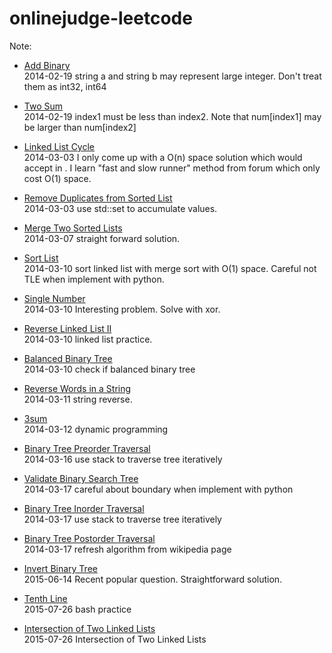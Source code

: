 onlinejudge-leetcode
====================

Note:

* [Add Binary](http://oj.leetcode.com/problems/add-binary/)  
2014-02-19 string a and string b may represent large integer. Don't treat them as int32, int64

* [Two Sum](http://oj.leetcode.com/problems/two-sum/)  
2014-02-19 index1 must be less than index2. Note that num[index1] may be larger than num[index2]

* [Linked List Cycle ](http://oj.leetcode.com/problems/linked-list-cycle/)  
2014-03-03 I only come up with a O(n) space solution which would accept in . I learn "fast and slow runner" method from forum which only cost O(1) space.

* [Remove Duplicates from Sorted List](http://oj.leetcode.com/problems/remove-duplicates-from-sorted-list/)  
2014-03-03 use std::set to accumulate values.

* [Merge Two Sorted Lists](http://oj.leetcode.com/problems/merge-two-sorted-lists/)  
2014-03-07 straight forward solution.

* [Sort List](http://oj.leetcode.com/problems/sort-list/)  
2014-03-10 sort linked list with merge sort with O(1) space. Careful not TLE when implement with python.

* [Single Number](http://oj.leetcode.com/problems/single-number/)  
2014-03-10 Interesting problem. Solve with xor.

* [Reverse Linked List II](http://oj.leetcode.com/problems/reverse-linked-list-ii/)  
2014-03-10 linked list practice.

* [Balanced Binary Tree](http://oj.leetcode.com/problems/balanced-binary-tree/)  
2014-03-10 check if balanced binary tree

* [Reverse Words in a String](http://oj.leetcode.com/problems/reverse-words-in-a-string/)  
2014-03-11 string reverse.

* [3sum](http://oj.leetcode.com/problems/3sum/)  
2014-03-12 dynamic programming

* [Binary Tree Preorder Traversal](http://oj.leetcode.com/problems/binary-tree-preorder-traversal/)  
2014-03-16 use stack to traverse tree iteratively

* [Validate Binary Search Tree](http://oj.leetcode.com/problems/validate-binary-search-tree/)  
2014-03-17 careful about boundary when implement with python

* [Binary Tree Inorder Traversal](http://oj.leetcode.com/problems/binary-tree-inorder-traversal/)  
2014-03-17 use stack to traverse tree iteratively

* [Binary Tree Postorder Traversal](http://oj.leetcode.com/problems/binary-tree-postorder-traversal/)  
2014-03-17 refresh algorithm from wikipedia page

* [Invert Binary Tree](https://leetcode.com/problems/invert-binary-tree/)  
2015-06-14 Recent popular question. Straightforward solution.

* [Tenth Line](https://leetcode.com/problems/tenth-line/)  
2015-07-26 bash practice

* [Intersection of Two Linked Lists](https://leetcode.com/problems/intersection-of-two-linked-lists/)  
2015-07-26 Intersection of Two Linked Lists
